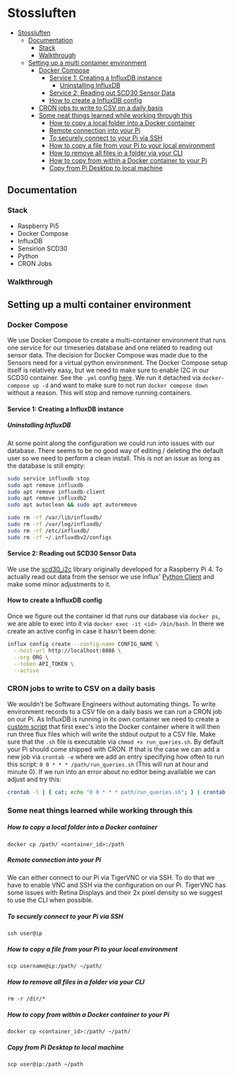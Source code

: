 # Stossluften

<!--toc:start-->
- [Stossluften](#stossluften)
  - [Documentation](#documentation)
    - [Stack](#stack)
    - [Walkthrough](#walkthrough)
  - [Setting up a multi container environment](#setting-up-a-multi-container-environment)
    - [Docker Compose](#docker-compose)
      - [Service 1: Creating a InfluxDB instance](#service-1-creating-a-influxdb-instance)
        - [Uninstalling InfluxDB](#uninstalling-influxdb)
      - [Service 2: Reading out SCD30 Sensor Data](#service-2-reading-out-scd30-sensor-data)
      - [How to create a InfluxDB config](#how-to-create-a-influxdb-config)
    - [CRON jobs to write to CSV on a daily basis](#cron-jobs-to-write-to-csv-on-a-daily-basis)
    - [Some neat things learned while working through this](#some-neat-things-learned-while-working-through-this)
        - [How to copy a local folder into a Docker container](#how-to-copy-a-local-folder-into-a-docker-container)
        - [Remote connection into your Pi](#remote-connection-into-your-pi)
        - [To securely connect to your Pi via SSH](#to-securely-connect-to-your-pi-via-ssh)
        - [How to copy a file from your Pi to your local environment](#how-to-copy-a-file-from-your-pi-to-your-local-environment)
        - [How to remove all files in a folder via your CLI](#how-to-remove-all-files-in-a-folder-via-your-cli)
        - [How to copy from within a Docker container to your Pi](#how-to-copy-from-within-a-docker-container-to-your-pi)
        - [Copy from Pi Desktop to local machine](#copy-from-pi-desktop-to-local-machine)
<!--toc:end-->

## Documentation

### Stack

- Raspberry Pi5
- Docker Compose
- InfluxDB
- Sensirion SCD30
- Python
- CRON Jobs

### Walkthrough

## Setting up a multi container environment

### Docker Compose
We use Docker Compose to create a multi-container environment that runs one service for our timeseries database and one related to reading out sensor data. The decision for Docker Compose was made due to the Sensors need for a virtual python environment. The Docker Compose setup itself is relatively easy, but we need to make sure to enable I2C in our SCD30 container. See the `.yml` config [here](https://github.com/strbrgr/stossluften/blob/main/docker-compose.yml). We run it detached via `docker-compose up -d` and want to make sure to not run `docker compose down` without a reason. This will stop and remove running containers.

#### Service 1: Creating a InfluxDB instance

##### Uninstalling InfluxDB

At some point along the configuration we could run into issues with our database. There seems to be no good way of editing / deleting the default user so we need to perform a clean install. This is not an issue as long as the database is still empty:

```sh
sudo service influxdb stop
sudo apt remove influxdb
sudo apt remove influxdb-client
sudo apt remove influxdb2
sudo apt autoclean && sudo apt autoremove

sudo rm -rf /var/lib/influxdb/
sudo rm -rf /var/log/influxdb/
sudo rm -rf /etc/influxdb/
sudo rm -rf ~/.influxdbv2/configs
```

#### Service 2: Reading out SCD30 Sensor Data

We use the [scd30_i2c](https://pypi.org/project/scd30-i2c/) library originally developed for a Raspberry Pi 4. To actually read out data from the sensor we use Influx' [Python Client](https://docs.influxdata.com/influxdb/cloud/api-guide/client-libraries/python/) and make some minor adjustments to it.

#### How to create a InfluxDB config

Once we figure out the container id that runs our database via `docker ps`, we are able to exec into it via `docker exec -it <id> /bin/bash`. In there we create an active config in case it hasn't been done:

```sh
influx config create --config-name CONFIG_NAME \
  --host-url http://localhost:8086 \
  --org ORG \
  --token API_TOKEN \
  --active
```

### CRON jobs to write to CSV on a daily basis

We wouldn't be Software Engineers without automating things. To write environment records to a CSV file on a daily basis we can run a CRON job on our Pi. As InfluxDB is running in its own container we need to create a [custom script](https://github.com/strbrgr/stossluften/blob/main/influx_csv/run_queries.sh) that first exec's into the Docker container where it will then run three flux files which will write the stdout output to a CSV file. Make sure that the `.sh` file is executable via `chmod +x run_queries.sh`. By default your Pi should come shipped with CRON. If that is the case we can add a new job via `crontab -e` where we add an entry specifying how often to run this script: `0 0 * * * /path/run_queries.sh` (This will run at hour and minute 0). If we run into an error about no editor being available we can adjust and try this:

```sh
crontab -l | { cat; echo "0 0 * * * path/run_queries.sh"; } | crontab -
```

### Some neat things learned while working through this

##### How to copy a local folder into a Docker container

`docker cp /path/ <container_id>:/path`

##### Remote connection into your Pi

We can either connect to our Pi via TigerVNC or via SSH. To do that we have to enable VNC and SSH via the configuration on our Pi. TigerVNC has some issues with Retina Displays and their 2x pixel density so we suggest to use the CLI when possible.

##### To securely connect to your Pi via SSH

`ssh user@ip`

##### How to copy a file from your Pi to your local environment

`scp username@ip:/path/ ~/path/`

##### How to remove all files in a folder via your CLI

`rm -r /dir/*`

##### How to copy from within a Docker container to your Pi

`docker cp <container_id>:/path/ ~/path/`

##### Copy from Pi Desktop to local machine

`scp user@ip:/path ~/path`

